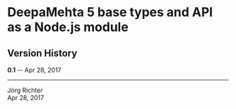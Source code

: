 # DeepaMehta 5 base types and API as a Node.js module

## Version History

**0.1** -- Apr 28, 2017

------------
Jörg Richter  
Apr 28, 2017
